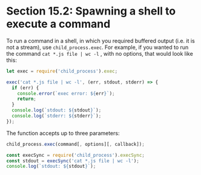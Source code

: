 # Section 15.2: Spawning a shell to execute a command

To run a command in a shell, in which you required buffered output (i.e. it is not a 
stream), use `child_process.exec`. For example, if you wanted to run the command `cat *.js file | wc -l` , with no options, that would look like this:

```js
let exec = require('child_process').exec;

exec('cat *.js file | wc -l', (err, stdout, stderr) => {
  if (err) {
    console.error(`exec error: ${err}`);
    return;
  }
  console.log(`stdout: ${stdout}`);
  console.log(`stderr: ${stderr}`);
});
```

The function accepts up to three parameters:
```js
child_process.exec(command[, options][, callback]);
```

```js
const execSync = require('child_process').execSync;
const stdout = execSync('cat *.js file | wc -l');
console.log(`stdout: ${stdout}`);
```